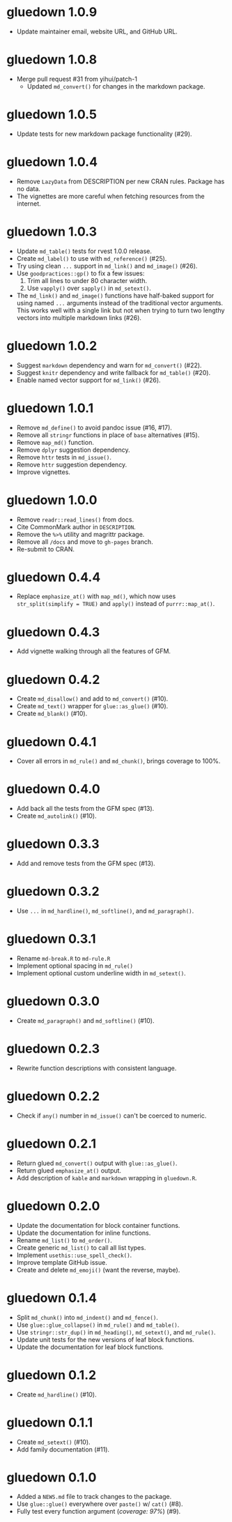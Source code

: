 # gluedown 1.0.9

* Update maintainer email, website URL, and GitHub URL.

# gluedown 1.0.8

* Merge pull request #31 from yihui/patch-1
    * Updated `md_convert()` for changes in the markdown package.

# gluedown 1.0.5

* Update tests for new markdown package functionality (#29).

# gluedown 1.0.4

* Remove `LazyData` from DESCRIPTION per new CRAN rules. Package has no data.
* The vignettes are more careful when fetching resources from the internet.

# gluedown 1.0.3

* Update `md_table()` tests for rvest 1.0.0 release.
* Create `md_label()` to use with `md_reference()` (#25).
* Try using clean `...` support in `md_link()` and `md_image()` (#26).
* Use `goodpractices::gp()` to fix a few issues:
    1. Trim all lines to under 80 character width.
    2. Use `vapply()` over `sapply()` in `md_setext()`.
* The `md_link()` and `md_image()` functions have half-baked support for using
named `...` arguments instead of the traditional vector arguments. This works
well with a single link but not when trying to turn two lengthy vectors into
multiple markdown links (#26).

# gluedown 1.0.2

* Suggest `markdown` dependency and warn for `md_convert()` (#22).
* Suggest `knitr` dependency and write fallback for `md_table()` (#20).
* Enable named vector support for `md_link()` (#26).

# gluedown 1.0.1

* Remove `md_define()` to avoid pandoc issue (#16, #17).
* Remove all `stringr` functions in place of `base` alternatives (#15).
* Remove `map_md()` function.
* Remove `dplyr` suggestion dependency.
* Remove `httr` tests in `md_issue()`.
* Remove `httr` suggestion dependency.
* Improve vignettes.

# gluedown 1.0.0

* Remove `readr::read_lines()` from docs.
* Cite CommonMark author in `DESCRIPTION`.
* Remove the `%>%` utility and magrittr package.
* Remove all `/docs` and move to `gh-pages` branch.
* Re-submit to CRAN.

# gluedown 0.4.4

* Replace `emphasize_at()` with `map_md()`, which now uses 
`str_split(simplify = TRUE)` and `apply()` instead of `purrr::map_at()`.

# gluedown 0.4.3

* Add vignette walking through all the features of GFM.

# gluedown 0.4.2

* Create `md_disallow()` and add to `md_convert()` (#10).
* Create `md_text()` wrapper for `glue::as_glue()` (#10).
* Create `md_blank()` (#10).

# gluedown 0.4.1

* Cover all errors in `md_rule()` and `md_chunk()`, brings coverage to 100%.

# gluedown 0.4.0

* Add back all the tests from the GFM spec (#13).
* Create `md_autolink()` (#10).

# gluedown 0.3.3

* Add and remove tests from the GFM spec (#13).

# gluedown 0.3.2

* Use `...` in `md_hardline()`, `md_softline()`, and `md_paragraph()`.

# gluedown 0.3.1

* Rename `md-break.R` to `md-rule.R`
* Implement optional spacing in `md_rule()`
* Implement optional custom underline width in `md_setext()`.

# gluedown 0.3.0

* Create `md_paragraph()` and `md_softline()` (#10).

# gluedown 0.2.3

* Rewrite function descriptions with consistent language.

# gluedown 0.2.2

* Check if `any()` number in `md_issue()` can't be coerced to numeric.

# gluedown 0.2.1

* Return glued `md_convert()` output with `glue::as_glue()`.
* Return glued `emphasize_at()` output.
* Add description of `kable` and `markdown` wrapping in `gluedown.R`.

# gluedown 0.2.0

* Update the documentation for block container functions.
* Update the documentation for inline functions.
* Rename `md_list()` to `md_order()`.
* Create generic `md_list()` to call all list types.
* Implement `usethis::use_spell_check()`.
* Improve template GitHub issue.
* Create and delete `md_emoji()` (want the reverse, maybe).

# gluedown 0.1.4

* Split `md_chunk()` into `md_indent()` and `md_fence()`.
* Use `glue::glue_collapse()` in `md_rule()` and `md_table()`.
* Use `stringr::str_dup()` in `md_heading()`, `md_setext()`, and `md_rule()`.
* Update unit tests for the new versions of leaf block functions.
* Update the documentation for leaf block functions.

# gluedown 0.1.2

* Create `md_hardline()` (#10).

# gluedown 0.1.1

* Create `md_setext()` (#10).
* Add family documentation (#11).

# gluedown 0.1.0

* Added a `NEWS.md` file to track changes to the package.
* Use `glue::glue()` everywhere over `paste()` w/ `cat()` (#8).
* Fully test every function argument (_coverage: 97%_) (#9).
